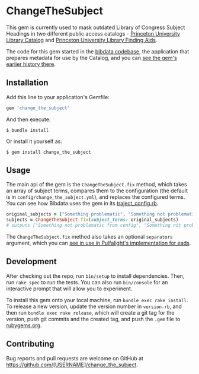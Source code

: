 # ChangeTheSubject

This gem is currently used to mask outdated Library of Congress Subject Headings in two different public access catalogs - [Princeton University Library Catalog](https://catalog.princeton.edu/) and [Princeton University Library Finding Aids](https://findingaids.princeton.edu/).

The code for this gem started in the [bibdata codebase](https://github.com/pulibrary/bibdata), the application that prepares metadata for use by the Catalog, and you can [see the gem's earlier history there](https://github.com/pulibrary/bibdata/commits/590d2437126150d66e40393724f9e11ba95c3328/marc_to_solr/lib/change_the_subject.rb).

## Installation

Add this line to your application's Gemfile:

```ruby
gem 'change_the_subject'
```

And then execute:

    $ bundle install

Or install it yourself as:

    $ gem install change_the_subject

## Usage
The main api of the gem is the `ChangeTheSubject.fix` method, which takes an array of subject terms, compares them to the configuration (the default is in `config/change_the_subject.yml`), and replaces the configured terms. You can see how Bibdata uses the gem in its [traject_config.rb](https://github.com/pulibrary/bibdata/blob/main/marc_to_solr/lib/traject_config.rb).

```ruby
original_subjects = ["Something problematic", "Something not problematic"]
subjects = ChangeTheSubject.fix(subject_terms: original_subjects)
# outputs ["Something not problematic from config", "Something not problematic"]
```

The `ChangeTheSubject.fix` method also takes an optional `separators` argument, which you can [see in use in Pulfalight's implementation for eads](https://github.com/pulibrary/pulfalight/blob/main/lib/pulfalight/traject/ead2_config.rb).

## Development

After checking out the repo, run `bin/setup` to install dependencies. Then, run `rake spec` to run the tests. You can also run `bin/console` for an interactive prompt that will allow you to experiment.

To install this gem onto your local machine, run `bundle exec rake install`. To release a new version, update the version number in `version.rb`, and then run `bundle exec rake release`, which will create a git tag for the version, push git commits and the created tag, and push the `.gem` file to [rubygems.org](https://rubygems.org).

## Contributing

Bug reports and pull requests are welcome on GitHub at https://github.com/[USERNAME]/change_the_subject.
